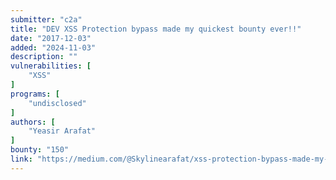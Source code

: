 ```yaml
---
submitter: "c2a"
title: "DEV XSS Protection bypass made my quickest bounty ever!!"
date: "2017-12-03"
added: "2024-11-03"
description: ""
vulnerabilities: [
    "XSS"
]
programs: [
    "undisclosed"
]
authors: [
    "Yeasir Arafat"
]
bounty: "150"
link: "https://medium.com/@Skylinearafat/xss-protection-bypass-made-my-quickest-bounty-ever-f4fd970c9116"
---
```




